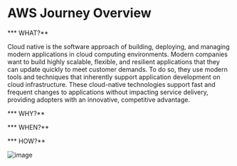# AWS Journey Overview

*** WHAT?**

Cloud native is the software approach of building, deploying, and managing modern applications in cloud computing environments. Modern companies want to build highly scalable, flexible, and resilient applications that they can update quickly to meet customer demands. To do so, they use modern tools and techniques that inherently support application development on cloud infrastructure. These cloud-native technologies support fast and frequent changes to applications without impacting service delivery, providing adopters with an innovative, competitive advantage.



*** WHY?**

*** WHEN?**

*** HOW?**

![image](https://user-images.githubusercontent.com/25337881/193615608-161a1544-5007-4200-b432-07b124ec3c29.png)
